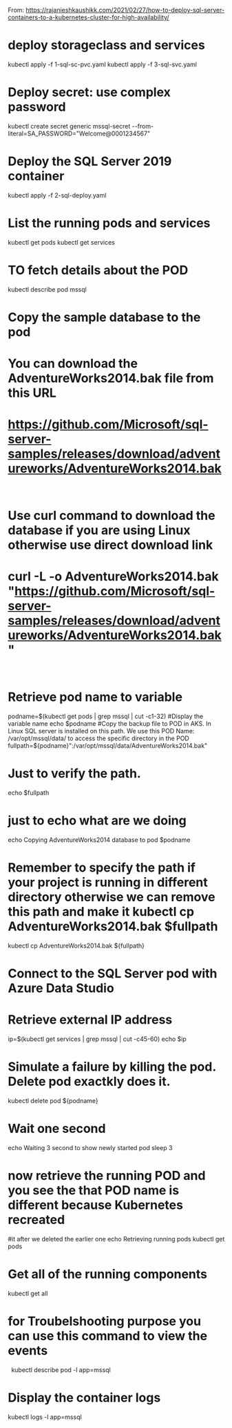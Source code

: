 From: https://rajanieshkaushikk.com/2021/02/27/how-to-deploy-sql-server-containers-to-a-kubernetes-cluster-for-high-availability/

# deploy storageclass and services
kubectl apply -f 1-sql-sc-pvc.yaml
kubectl apply -f 3-sql-svc.yaml

# Deploy secret: use complex password
kubectl create secret generic mssql-secret --from-literal=SA_PASSWORD="Welcome@0001234567"
 
# Deploy the SQL Server 2019 container
kubectl apply -f 2-sql-deploy.yaml

# List the running pods and services
kubectl get pods
kubectl get services
 
# TO fetch details about the POD
kubectl describe pod mssql
 
# Copy the sample database to the pod
# You can download the AdventureWorks2014.bak file from this URL
# https://github.com/Microsoft/sql-server-samples/releases/download/adventureworks/AdventureWorks2014.bak
 
# Use curl command to download the database if you are using Linux otherwise use direct download link
# curl -L -o AdventureWorks2014.bak "https://github.com/Microsoft/sql-server-samples/releases/download/adventureworks/AdventureWorks2014.bak"
 
# Retrieve pod name to variable
podname=$(kubectl get pods | grep mssql | cut -c1-32)
#Display the variable name
echo $podname
#Copy the backup file to POD in AKS. In Linux SQL server is installed on this path. We use this POD Name: /var/opt/mssql/data/ to access the specific directory in the POD
fullpath=${podname}":/var/opt/mssql/data/AdventureWorks2014.bak"
# Just to verify the path. 
echo $fullpath
# just to echo what are we doing
echo Copying AdventureWorks2014 database to pod $podname
 
# Remember to specify the path if your project is running in different directory otherwise we can remove this path and make it kubectl cp AdventureWorks2014.bak  $fullpath
kubectl cp AdventureWorks2014.bak ${fullpath}
 
# Connect to the SQL Server pod with Azure Data Studio
# Retrieve external IP address
ip=$(kubectl get services | grep mssql | cut -c45-60)
echo $ip
  
# Simulate a failure by killing the pod. Delete pod exactkly does it.
kubectl delete pod ${podname}
 
# Wait one second
echo Waiting 3 second to show newly started pod
sleep 3
 
# now retrieve the running POD and you see the that POD name is different because Kubernetes recreated 
#it after we deleted the earlier one
echo Retrieving running pods
kubectl get pods
 
# Get all of the running components
kubectl get all
 
# for Troubelshooting purpose you can use this command to view the events  
 
kubectl describe pod -l app=mssql
  
# Display the container logs
kubectl logs -l app=mssql

